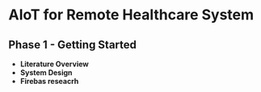 # AIoT for Remote Healthcare System

## Phase 1 - Getting Started
- **Literature Overview**
- **System Design**
- **Firebas reseacrh**
  
